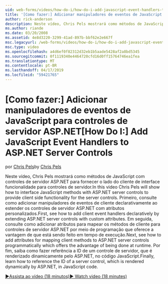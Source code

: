 ```yaml
---
uid: web-forms/videos/how-do-i/how-do-i-add-javascript-event-handlers-to-aspnet-server-controls
title: '[Como fazer:] Adicionar manipuladores de eventos de JavaScript para controles de servidor ASP.NET | Microsoft Docs'
author: rick-anderson
description: Neste vídeo, Chris Pels mostrará como métodos de JavaScript com controles de servidor ASP.NET para fornecer o lado do cliente de interface funcionalidade para o servidor contr....
ms.author: riande
ms.date: 03/20/2008
ms.assetid: 4e8d3220-3299-41ad-897b-bbf62e2e667f
msc.legacyurl: /web-forms/videos/how-do-i/how-do-i-add-javascript-event-handlers-to-aspnet-server-controls
msc.type: video
ms.openlocfilehash: a4d6ef0f82312d32eb1b5aade5428af2a8bd5345
ms.sourcegitcommit: 0f1119340e4464720cfd16d0ff15764746ea1fea
ms.translationtype: MT
ms.contentlocale: pt-BR
ms.lasthandoff: 04/17/2019
ms.locfileid: "59421765"
---
```

# <a name="how-do-i-add-javascript-event-handlers-to-aspnet-server-controls"></a><span data-ttu-id="889e0-103">[Como fazer:] Adicionar manipuladores de eventos de JavaScript para controles de servidor ASP.NET</span><span class="sxs-lookup"><span data-stu-id="889e0-103">[How Do I:] Add JavaScript Event Handlers to ASP.NET Server Controls</span></span>

<span data-ttu-id="889e0-104">por [Chris Pels](https://twitter.com/chrispels)</span><span class="sxs-lookup"><span data-stu-id="889e0-104">by [Chris Pels](https://twitter.com/chrispels)</span></span>

<span data-ttu-id="889e0-105">Neste vídeo, Chris Pels mostrará como métodos de JavaScript com controles de servidor ASP.NET para fornecer o lado do cliente de interface funcionalidade para controles de servidor.</span><span class="sxs-lookup"><span data-stu-id="889e0-105">In this video Chris Pels will show how to interface JavaScript methods with ASP.NET server controls to provide client side functionality for the server controls.</span></span> <span data-ttu-id="889e0-106">Primeiro, consulte como adicionar manipuladores de eventos de cliente declarativamente ao estender os controles de servidor ASP.NET com atributos personalizados.</span><span class="sxs-lookup"><span data-stu-id="889e0-106">First, see how to add client event handlers declaratively by extending ASP.NET server controls with custom attributes.</span></span> <span data-ttu-id="889e0-107">Em seguida, consulte como adicionar atributos para mapear os métodos de cliente para controles de servidor ASP.NET por meio de programação que oferece a vantagem de que está sendo feito em tempo de execução.</span><span class="sxs-lookup"><span data-stu-id="889e0-107">Next, see how to add attributes for mapping client methods to ASP.NET server controls programmatically which offers the advantage of being done at runtime.</span></span> <span data-ttu-id="889e0-108">Por fim, saiba como fazer referência a ID de um controle de servidor, que é renderizado dinamicamente pelo ASP.NET, no código JavaScript.</span><span class="sxs-lookup"><span data-stu-id="889e0-108">Finally, learn how to reference the ID of a server control, which is rendered dynamically by ASP.NET, in JavaScript code.</span></span>

[<span data-ttu-id="889e0-109">&#9654;Assista ao vídeo (18 minutos)</span><span class="sxs-lookup"><span data-stu-id="889e0-109">&#9654; Watch video (18 minutes)</span></span>](https://channel9.msdn.com/Blogs/ASP-NET-Site-Videos/how-do-i-add-javascript-event-handlers-to-aspnet-server-controls)
